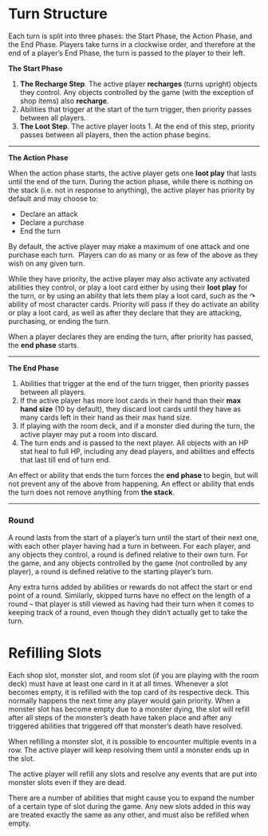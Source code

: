 # Turn Structure

Each turn is split into three phases: the Start Phase, the Action Phase, and the End Phase. Players take turns in a clockwise order, and therefore at the end of a player’s End Phase, the turn is passed to the player to their left.

**The Start Phase**

1.  **The Recharge Step**. The active player **recharges** (turns upright) objects they control. Any objects controlled by the game (with the exception of shop items) also **recharge**.
2.  Abilities that trigger at the start of the turn trigger, then priority passes between all players.
3.  **The Loot Step**. The active player loots 1. At the end of this step, priority passes between all players, then the action phase begins.

* * *

**The Action Phase**

When the action phase starts, the active player gets one **loot play** that lasts until the end of the turn. During the action phase, while there is nothing on the stack (i.e. not in response to anything), the active player has priority by default and may choose to:

*   Declare an attack
*   Declare a purchase
*   End the turn

By default, the active player may make a maximum of one attack and one purchase each turn.  Players can do as many or as few of the above as they wish on any given turn.

While they have priority, the active player may also activate any activated abilities they control, or play a loot card either by using their **loot play** for the turn, or by using an ability that lets them play a loot card, such as the ↷ ability of most character cards. Priority will pass if they do activate an ability or play a loot card, as well as after they declare that they are attacking, purchasing, or ending the turn.

When a player declares they are ending the turn, after priority has passed, the **end phase** starts.

* * *

**The End Phase**

1.  Abilities that trigger at the end of the turn trigger, then priority passes between all players.
2.  If the active player has more loot cards in their hand than their **max hand size** (10 by default), they discard loot cards until they have as many cards left in their hand as their max hand size.
3.  If playing with the room deck, and if a monster died during the turn, the active player may put a room into discard.
4.  The turn ends and is passed to the next player. All objects with an HP stat heal to full HP, including any dead players, and abilities and effects that last till end of turn end.

An effect or ability that ends the turn forces the **end phase** to begin, but will not prevent any of the above from happening. An effect or ability that ends the turn does not remove anything from **the stack**.

* * *

### Round

A round lasts from the start of a player’s turn until the start of their next one, with each other player having had a turn in between. For each player, and any objects they control, a round is defined relative to their own turn. For the game, and any objects controlled by the game (not controlled by any player), a round is defined relative to the starting player’s turn.

Any extra turns added by abilities or rewards do not affect the start or end point of a round. Similarly, skipped turns have no effect on the length of a round – that player is still viewed as having had their turn when it comes to keeping track of a round, even though they didn’t actually get to take the turn.


# Refilling Slots

Each shop slot, monster slot, and room slot (if you are playing with the room deck) must have at least one card in it at all times. Whenever a slot becomes empty, it is refilled with the top card of its respective deck. This normally happens the next time any player would gain priority. When a monster slot has become empty due to a monster dying, the slot will refill after all steps of the monster’s death have taken place and after any triggered abilities that triggered off that monster’s death have resolved.

When refilling a monster slot, it is possible to encounter multiple events in a row. The active player will keep resolving them until a monster ends up in the slot.

The active player will refill any slots and resolve any events that are put into monster slots even if they are dead.

There are a number of abilities that might cause you to expand the number of a certain type of slot during the game. Any new slots added in this way are treated exactly the same as any other, and must also be refilled when empty.